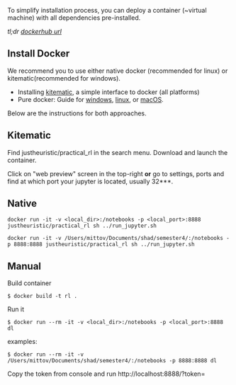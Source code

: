 To simplify installation process, you can deploy a container (~virtual machine) with all dependencies pre-installed.

_tl;dr [dockerhub url](https://hub.docker.com/r/justheuristic/practical_rl/)_

## Install Docker

We recommend you to use either native docker (recommended for linux) or kitematic(recommended for windows).
* Installing [kitematic](https://kitematic.com/), a simple interface to docker (all platforms)
* Pure docker: Guide for [windows](https://docs.docker.com/docker-for-windows/), [linux](https://docs.docker.com/engine/installation/), or [macOS](https://docs.docker.com/docker-for-mac/).

Below are the instructions for both approaches.

## Kitematic
Find justheuristic/practical_rl in the search menu. Download and launch the container.

Click on "web preview" screen in the top-right __or__ go to settings, ports and find at which port your jupyter is located, usually 32***.

## Native
`docker run -it -v <local_dir>:/notebooks -p <local_port>:8888 justheuristic/practical_rl sh ../run_jupyter.sh`

`docker run -it -v /Users/mittov/Documents/shad/semester4/:/notebooks -p 8888:8888 justheuristic/practical_rl sh ../run_jupyter.sh`

## Manual
Build container

`$ docker build -t rl .`


Run it

`$ docker run --rm -it -v <local_dir>:/notebooks -p <local_port>:8888 dl`

examples:

`$ docker run --rm -it -v /Users/mittov/Documents/shad/semester4/:/notebooks -p 8888:8888 dl`

Copy the token from console and run
http://localhost:8888/?token=<token>
